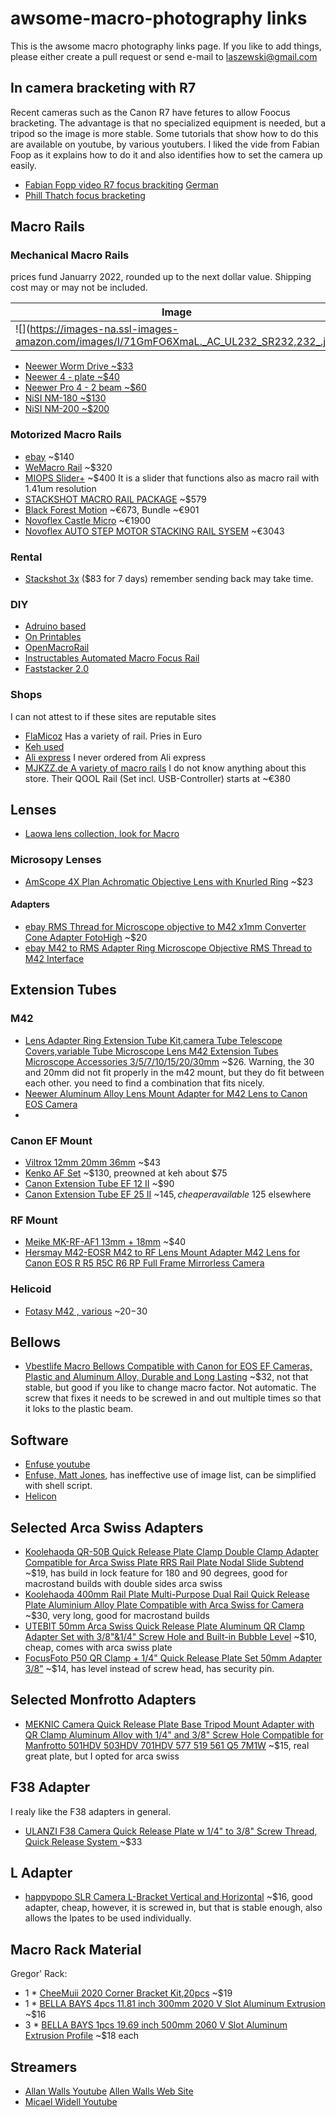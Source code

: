 # awsome-macro-photography links

This is the awsome macro photography links page. If you like to add things, please either create a pull request or send e-mail to laszewski@gmail.com

## In camera bracketing  with R7

Recent cameras such as the Canon R7 have fetures to allow Foocus bracketing. The advantage is that no specialized equipment is needed, but a tripod so the image is more stable. 
Some tutorials that show how to do this are available on youtube, by various youtubers. I liked the vide from Fabian Foop as it explains how to do it and also identifies how to set the camera up easily.

* [Fabian Fopp video R7 focus brackiting](https://www.youtube.com/watch?v=bJOtUBSCWbQ) [German](https://www.youtube.com/watch?v=dF02EDDsS1w)
* [Phill Thatch focus bracketing](https://www.youtube.com/watch?v=_lSnZARKxrA)


## Macro Rails

### Mechanical Macro Rails

prices fund Januarry 2022, rounded up to the next dollar value. Shipping cost may or may not be included.

| Image | Price | Description |
| --- | --- | --- |
| ![](https://images-na.ssl-images-amazon.com/images/I/71GmFO6XmaL._AC_UL232_SR232,232_.jpg | width=100) | ~ $16 | [Shoot 4 way ~$16](https://www.amazon.com/SHOOT-Aluminum-Focusing-Close-up-Photography/dp/B01N0KNK69/ref=sr_1_4?keywords=macro+focusing+rail&qid=1673610984&sr=8-4) similar to Neewer Pro 4 - plate. Not sure if it is the same. There are many of them that looklike this |


* [Neewer Worm Drive ~$33](https://www.amazon.com/Neewer-Wormdrive-Focusing-Close-up-Shooting/dp/B07FSKRRX9/ref=sr_1_2?crid=IZAZ31O0FAP7&keywords=neewer+worm+drive&qid=1673611150&sprefix=newer+worm+drive%2Caps%2C170&sr=8-2)
* [Neewer 4 - plate ~$40](https://www.amazon.com/Neewer-Focusing-Close-Up-Shooting-Standard/dp/B009SJ7UWU/ref=sr_1_2?keywords=macro+focusing+rail&qid=1673610572&sr=8-2](https://www.amazon.com/Neewer-Wormdrive-Focusing-Close-up-Shooting/dp/B07FSKRRX9/ref=sr_1_2?)crid=IZAZ31O0FAP7&keywords=neewer+worm+drive&qid=1673611150&sprefix=newer+worm+drive%2Caps%2C170&sr=8-2)
* [Neewer Pro 4 - 2 beam ~$60](https://www.amazon.com/macro-focusing-rail/s?k=macro+focusing+rail)
* [NiSI NM-180 ~$130](https://www.amazon.com/NiSi-Focusing-NM-180-Degree-Rotating/dp/B08BCCFQC3/ref=sr_1_5?keywords=macro+focusing+rail&qid=1673610572&sr=8-5&ufe=app_do%3Aamzn1.fos.f5122f16-c3e8-4386-bf32-63e904010ad0)
* [NiSI NM-200 ~$200](https://www.amazon.com/NM-200-Macro-Focusing-Close-Up-Photography/dp/B0B4Z5TC8X/ref=sr_1_3?keywords=macro+focusing+rail&qid=1673610572&sr=8-3&ufe=app_do%3Aamzn1.fos.f5122f16-c3e8-4386-bf32-63e904010ad0)


### Motorized Macro Rails

* [ebay](https://www.ebay.com/itm/202754159812?_ul=EC) ~$140
* [WeMacro Rail](https://www.wemacro.com/US/index.php/product/wemacro-rail-with-power-bank-cable-for-outside/) ~$320
* [MIOPS Slider+](https://www.miops.com/products/slider) ~$400 It is a slider that functions also as macro rail with 1.41um resolution
* [STACKSHOT MACRO RAIL PACKAGE](https://cognisys-inc.com/stackshot-macro-rail-package.html) ~$579
* [Black Forest Motion](https://blackforestmotion.com/en/products/macro-slider/) ~€673, Bundle ~€901
* [Novoflex Castle Micro](https://www.novoflex.de/en/focusing-rack-castel-micro/castel-micro-en.html) ~€1900
* [Novoflex AUTO STEP MOTOR STACKING RAIL SYSEM](https://novoflexus.com/auto-step-motor-stacking-rail-sysem/)  ~€3043

### Rental

* [Stackshot 3x](https://www.lensrentals.com/rent/cognisys-stackshot-3x-macro-rail-package) ($83 for 7 days) remember sending back may take time.

### DIY

* [Adruino based](https://projecthub.arduino.cc/MacroPhotoFan_2004/89d7e85e-1c44-4d95-986b-eb9992d1ebb6)
* [On Printables](https://www.printables.com/model/219042-motorized-camera-rail-for-macro-photography/collections)
* [OpenMacroRail](https://github.com/appliedprocrastination/Motorized-Macro-Rail)
* [Instructables Automated Macro Focus Rail](https://www.instructables.com/Automated-Macro-Focus-Rail/)
* [Faststacker 2.0](https://pulsar124.fandom.com/wiki/Fast_Stacker)


### Shops

I can not attest to if these sites are reputable sites

* [FlaMicoz](https://flamicroz.com/en/39--macro-focusing-rail-) Has a variety of rail. Pries in Euro 
* [Keh used](https://www.keh.com/shop/search?q=macro+rail)
* [Ali express](https://www.aliexpress.com/w/wholesale-macro-rail.html) I never ordered from Ali express
* [MJKZZ.de A variety of macro rails](https://www.mjkzz.de/collections/focus-stacking-rails) I do not know anything about this store. Their QOOL Rail (Set incl. USB-Controller) starts at ~€380

## Lenses

* [Laowa lens collection, look for Macro](https://www.venuslens.net/)

### Microsopy Lenses

* [AmScope 4X Plan Achromatic Objective Lens with Knurled Ring](https://www.amazon.com/gp/product/B01G4CCGRC/ref=ppx_yo_dt_b_asin_title_o03_s00?ie=UTF8&psc=1) ~$23

#### Adapters

* [ebay RMS Thread for Microscope objective to M42 x1mm Converter Cone Adapter FotoHigh](https://www.ebay.com/itm/144442444704) ~$20
* [ebay M42 to RMS Adapter Ring Microscope Objective RMS Thread to M42 Interface](https://www.ebay.com/itm/273877780529)

## Extension Tubes

### M42

* [Lens Adapter Ring Extension Tube Kit,camera Tube Telescope Covers,variable Tube Microscope Lens M42 Extension Tubes Microscope Accessories 3/5/7/10/15/20/30mm](https://www.amazon.com/gp/product/B09C11L5QL/ref=ppx_yo_dt_b_asin_title_o00_s00?ie=UTF8&psc=1) ~$26. Warning, the 30 and 20mm did not fit properly in the m42 mount, but they do fit between each other. you need to find a combination that fits nicely. 
* [Neewer Aluminum Alloy Lens Mount Adapter for M42 Lens to Canon EOS Camera](https://www.amazon.com/gp/product/B01HPMY8YE/ref=ppx_yo_dt_b_asin_title_o01_s00?ie=UTF8&psc=1)
* 

### Canon EF Mount

* [Viltrox 12mm 20mm 36mm](https://www.amazon.com/Viltrox-Metal-Mount-Extension-Camera/dp/B07JK64C7Y/ref=sr_1_5?crid=2TRR5CVEO1CV&keywords=Canon+Extension+Tube&qid=1673615933&refinements=p_n_condition-type%3A2224371011&rnid=2224369011&s=electronics&sprefix=canon+extension+tube%2Caps%2C140&sr=1-5) ~$43
* [Kenko AF Set](https://www.amazon.com/Kenko-Auto-Extension-Canon-Mount/dp/B000U8Y88M) ~$130, preowned at keh about $75
* [Canon Extension Tube EF 12 II](https://www.amazon.com/Canon-Extension-Tube-Digital-Cameras/dp/B0000DZ5OE/ref=sr_1_1?crid=BXWP4VPTAYYE&keywords=Canon+Extension+Tube+EF+12+II&qid=1673616039&sprefix=canon+extension+tube+ef+12+ii%2Caps%2C108&sr=8-1) ~$90
* [Canon Extension Tube EF 25 II](https://www.amazon.com/Canon-Extension-Tube-Digital-Cameras/dp/B0000U1N38/ref=sr_1_3?crid=1JKOJ6RS20Y94&keywords=Canon+Extension+Tube+EF+25+II&qid=1673615812&sprefix=canon+extension+tube+ef+25+ii%2Caps%2C158&sr=8-3&ufe=app_do%3Aamzn1.fos.f5122f16-c3e8-4386-bf32-63e904010ad0) ~$145, cheaper available ~$125 elsewhere

### RF Mount

* [Meike MK-RF-AF1 13mm + 18mm](https://www.amazon.com/Meike-MK-RF-AF1-Extension-Adapter-Cameras/dp/B07T1CY6BS/ref=sr_1_6?crid=2TRR5CVEO1CV&keywords=Canon+Extension+Tube&qid=1673615882&refinements=p_n_condition-type%3A2224371011&rnid=2224369011&s=electronics&sprefix=canon+extension+tube%2Caps%2C140&sr=1-6) ~$40
* [Hersmay M42-EOSR M42 to RF Lens Mount Adapter M42 Lens for Canon EOS R R5 R5C R6 RP Full Frame Mirrorless Camera](https://www.amazon.com/gp/product/B08CKR8HJ7/ref=ppx_yo_dt_b_asin_title_o06_s00?ie=UTF8&th=1)

### Helicoid

* [Fotasy M42 , various](https://www.amazon.com/Fotasy-Helicord-Focusing-Helicoid-Extention/dp/B00CPUSYLA?th=1) ~$20-$30

## Bellows

* [Vbestlife Macro Bellows Compatible with Canon for EOS EF Cameras, Plastic and Aluminum Alloy, Durable and Long Lasting](https://www.amazon.com/gp/product/B07PZ86Q15/ref=ppx_yo_dt_b_asin_title_o05_s00?ie=UTF8&psc=1) ~$32, not that stable, but good if you like to change macro factor. Not automatic. The screw that fixes it needs to be screwed in and out multiple times so that it loks to the plastic beam. 
 
## Software

* [Enfuse youtube](https://www.youtube.com/watch?v=Hsc7cOlUxdA)
* [Enfuse, Matt Jones](https://www.youtube.com/watch?v=4sIgiJqiZYU), has ineffective use of image list, can be simplified with shell script.
* [Helicon](https://www.heliconsoft.com/helicon-remote-stackshot/)


## Selected Arca Swiss Adapters

* [Koolehaoda QR-50B Quick Release Plate Clamp Double Clamp Adapter Compatible for Arca Swiss Plate RRS Rail Plate Nodal Slide Subtend](https://www.amazon.com/gp/product/B096DM6G7H/ref=ppx_yo_dt_b_asin_title_o00_s00?ie=UTF8&psc=1) ~$19, has build in lock feature for 180 and 90 degrees, good for macrostand builds with double sides arca swiss
* [Koolehaoda 400mm Rail Plate Multi-Purpose Dual Rail Quick Release Plate Aluminium Alloy Plate Compatible with Arca Swiss for Camera](https://www.amazon.com/gp/product/B0BJ9B1DHJ/ref=ppx_yo_dt_b_asin_title_o02_s00?ie=UTF8&psc=1) ~$30, very long, good for macrostand builds
* [UTEBIT 50mm Arca Swiss Quick Release Plate Aluminum QR Clamp Adapter Set with 3/8"&1/4" Screw Hole and Built-in Bubble Level](https://www.amazon.com/gp/product/B06ZZQSJBN/ref=ppx_yo_dt_b_asin_title_o07_s00?ie=UTF8&psc=1) ~$10, cheap, comes with arca swiss plate
* [FocusFoto P50 QR Clamp + 1/4" Quick Release Plate Set 50mm Adapter 3/8"](https://www.amazon.com/FocusFoto-Mounting-Universal-Compatible-Manfrotto/dp/B07F7CFZZF/ref=sr_1_14?crid=9NTLI4VHAW0M&keywords=arca+swiss+quick+release&qid=1673617312&s=electronics&sprefix=arca+swiss+quick+release%2Celectronics%2C150&sr=1-14) ~$14, has level instead of screw head, has security pin. 

## Selected Monfrotto Adapters

* [MEKNIC Camera Quick Release Plate Base Tripod Mount Adapter with QR Clamp Aluminum Alloy with 1/4" and 3/8" Screw Hole Compatible for Manfrotto 501HDV 503HDV 701HDV 577 519 561 Q5 7M1W](https://www.amazon.com/MEKNIC-Release-Aluminum-Compatible-Manfrotto/dp/B09FPDL25K/ref=psdc_3347851_t3_B06X3VSNF3) ~$15, real great plate, but I opted for arca swiss

## F38 Adapter

I realy like the F38 adapters in general. 

* [ULANZI F38 Camera Quick Release Plate w 1/4" to 3/8" Screw Thread, Quick Release System ](https://www.amazon.com/gp/product/B08P7GKR8W/ref=ppx_yo_dt_b_asin_title_o07_s00?ie=UTF8&psc=1) ~$33

## L Adapter

* [happypopo SLR Camera L-Bracket Vertical and Horizontal](amazon.com/gp/product/B09GB4XKGM/ref=ppx_yo_dt_b_asin_title_o07_s06?ie=UTF8&psc=1) ~$16, good adapter, cheap, however, it is screwed in, but that is stable enough, also allows the lpates to be used individually.

## Macro Rack Material

Gregor' Rack:

* 1 * [CheeMuii 2020 Corner Bracket Kit,20pcs](https://www.amazon.com/gp/product/B098NVHDYM/ref=ppx_yo_dt_b_asin_title_o03_s00?ie=UTF8&psc=1) ~$19
* 1 * [BELLA BAYS 4pcs 11.81 inch 300mm 2020 V Slot Aluminum Extrusion](https://www.amazon.com/gp/product/B08TBKLC5S/ref=ppx_yo_dt_b_asin_title_o03_s01?ie=UTF8&psc=1) ~$16
* 3 * [BELLA BAYS 1pcs 19.69 inch 500mm 2060 V Slot Aluminum Extrusion Profile](https://www.amazon.com/gp/product/B08XXKJZND/ref=ppx_yo_dt_b_asin_title_o03_s01?ie=UTF8&th=1) ~$18 each

## Streamers

* [Allan Walls Youtube](https://www.youtube.com/@AllanWallsPhotography)
  [Allen Walls Web Site](https://www.allanwallsphotography.com/) 
* [Micael Widell Youtube](https://www.youtube.com/@MicaelWidell)
